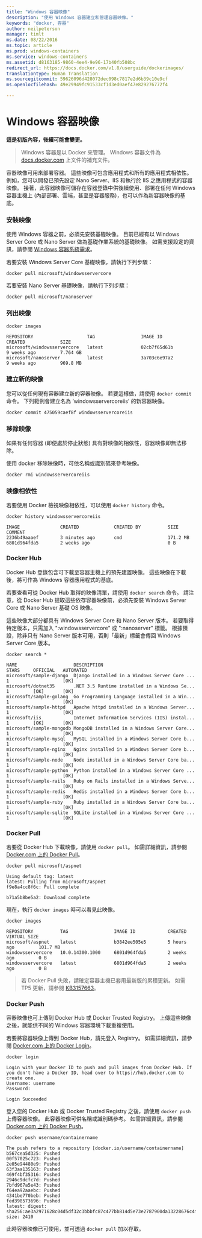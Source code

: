 ```yaml
---
title: "Windows 容器映像"
description: "使用 Windows 容器建立和管理容器映像。"
keywords: "docker, 容器"
author: neilpeterson
manager: timlt
ms.date: 08/22/2016
ms.topic: article
ms.prod: windows-containers
ms.service: windows-containers
ms.assetid: d8163185-9860-4ee4-9e96-17b40fb508bc
redirect_url: https://docs.docker.com/v1.8/userguide/dockerimages/
translationtype: Human Translation
ms.sourcegitcommit: 59626096d428072dec098c7817e2d6b39c10e9cf
ms.openlocfilehash: 49e29949fc91533cf1d3ed0aef47e829276772f4

---
```


# Windows 容器映像

**這是初版內容，後續可能會變更。** 

>Windows 容器是以 Docker 來管理。 Windows 容器文件為 [docs.docker.com](https://docs.docker.com/) 上文件的補充文件。

容器映像可用來部署容器。 這些映像可包含應用程式和所有的應用程式相依性。 例如，您可以開發已預先設定 Nano Server、IIS 和執行於 IIS 之應用程式的容器映像。 接著，此容器映像可儲存在容器登錄中供後續使用、部署在任何 Windows 容器主機上 (內部部署、雲端，甚至是容器服務)，也可以作為新容器映像的基底。

### 安裝映像

使用 Windows 容器之前，必須先安裝基礎映像。 目前已經有以 Windows Server Core 或 Nano Server 做為基礎作業系統的基礎映像。 如需支援設定的資訊，請參閱 [Windows 容器系統需求](../deployment/system_requirements.md)。

若要安裝 Windows Server Core 基礎映像，請執行下列步驟：

```none
docker pull microsoft/windowsservercore
```

若要安裝 Nano Server 基礎映像，請執行下列步驟：

```none
docker pull microsoft/nanoserver
```

### 列出映像

```none
docker images

REPOSITORY                    TAG                 IMAGE ID            CREATED             SIZE
microsoft/windowsservercore   latest              02cb7f65d61b        9 weeks ago         7.764 GB
microsoft/nanoserver          latest              3a703c6e97a2        9 weeks ago         969.8 MB
```

### 建立新的映像

您可以從任何現有容器建立新的容器映像。 若要這樣做，請使用 `docker commit` 命令。 下列範例會建立名為 ‘windowsservercoreiis’ 的新容器映像。

```none
docker commit 475059caef8f windowsservercoreiis
```

### 移除映像

如果有任何容器 (即便處於停止狀態) 具有對映像的相依性，容器映像即無法移除。

使用 docker 移除映像時，可依名稱或識別碼來參考映像。

```none
docker rmi windowsservercoreiis
```

### 映像相依性

若要使用 Docker 檢視映像相依性，可以使用 `docker history` 命令。

```none
docker history windowsservercoreiis

IMAGE               CREATED             CREATED BY          SIZE                COMMENT
2236b49aaaef        3 minutes ago       cmd                 171.2 MB
6801d964fda5        2 weeks ago                             0 B
```

### Docker Hub

Docker Hub 登錄包含可下載至容器主機上的預先建置映像。 這些映像在下載後，將可作為 Windows 容器應用程式的基底。

若要查看可從 Docker Hub 取得的映像清單，請使用 `docker search` 命令。 請注意，從 Docker Hub 提取這些依存容器映像前，必須先安裝 Windows Server Core 或 Nano Server 基礎 OS 映像。

這些映像大部分都具有 Windows Server Core 和 Nano Server 版本。 若要取得特定版本，只需加入 ":windowsservercore" 或 ":nanoserver" 標籤。 根據預設，除非只有 Nano Server 版本可用，否則「最新」標籤會傳回 Windows Server Core 版本。


```none
docker search *

NAME                     DESCRIPTION                                     STARS     OFFICIAL   AUTOMATED
microsoft/sample-django  Django installed in a Windows Server Core ...   1                    [OK]
microsoft/dotnet35       .NET 3.5 Runtime installed in a Windows Se...   1         [OK]       [OK]
microsoft/sample-golang  Go Programming Language installed in a Win...   1                    [OK]
microsoft/sample-httpd   Apache httpd installed in a Windows Server...   1                    [OK]
microsoft/iis            Internet Information Services (IIS) instal...   1         [OK]       [OK]
microsoft/sample-mongodb MongoDB installed in a Windows Server Core...   1                    [OK]
microsoft/sample-mysql   MySQL installed in a Windows Server Core b...   1                    [OK]
microsoft/sample-nginx   Nginx installed in a Windows Server Core b...   1                    [OK]
microsoft/sample-node    Node installed in a Windows Server Core ba...   1                    [OK]
microsoft/sample-python  Python installed in a Windows Server Core ...   1                    [OK]
microsoft/sample-rails   Ruby on Rails installed in a Windows Serve...   1                    [OK]
microsoft/sample-redis   Redis installed in a Windows Server Core b...   1                    [OK]
microsoft/sample-ruby    Ruby installed in a Windows Server Core ba...   1                    [OK]
microsoft/sample-sqlite  SQLite installed in a Windows Server Core ...   1                    [OK]
```

### Docker Pull

若要從 Docker Hub 下載映像，請使用 `docker pull`。 如需詳細資訊，請參閱 [Docker.com 上的 Docker Pull](https://docs.docker.com/engine/reference/commandline/pull/)。

```none
docker pull microsoft/aspnet

Using default tag: latest
latest: Pulling from microsoft/aspnet
f9e8a4cc8f6c: Pull complete

b71a5b8be5a2: Download complete
```

現在，執行 `docker images` 時可以看見此映像。

```none
docker images

REPOSITORY          TAG                 IMAGE ID            CREATED             VIRTUAL SIZE
microsoft/aspnet    latest              b3842ee505e5        5 hours ago         101.7 MB
windowsservercore   10.0.14300.1000     6801d964fda5        2 weeks ago         0 B
windowsservercore   latest              6801d964fda5        2 weeks ago         0 B
```

> 若 Docker Pull 失敗，請確定容器主機已套用最新版的累積更新。 如需 TP5 更新，請參閱 [KB3157663]( https://support.microsoft.com/en-us/kb/3157663)。

### Docker Push

容器映像也可上傳到 Docker Hub 或 Docker Trusted Registry。 上傳這些映像之後，就能供不同的 Windows 容器環境下載重複使用。

若要將容器映像上傳到 Docker Hub，請先登入 Registry。 如需詳細資訊，請參閱 [Docker.com 上的 Docker Login]( https://docs.docker.com/engine/reference/commandline/login/)。

```none
docker login

Login with your Docker ID to push and pull images from Docker Hub. If you don't have a Docker ID, head over to https://hub.docker.com to create one.
Username: username
Password:

Login Succeeded
```

登入您的 Docker Hub 或 Docker Trusted Registry 之後，請使用 `docker push` 上傳容器映像。 此容器映像可供名稱或識別碼參考。 如需詳細資訊，請參閱 [Docker.com 上的 Docker Push]( https://docs.docker.com/engine/reference/commandline/push/)。

```none
docker push username/containername

The push refers to a repository [docker.io/username/containername]
b567cea5d325: Pushed
00f57025c723: Pushed
2e05e94480e9: Pushed
63f3aa135163: Pushed
469f4bf35316: Pushed
2946c9dcfc7d: Pushed
7bfd967a5e43: Pushed
f64ea92aaebc: Pushed
4341be770beb: Pushed
fed398573696: Pushed
latest: digest: sha256:ae3a2971628c04d5df32c3bbbfc87c477bb814d5e73e2787900da13228676c4f size: 2410
```

此時容器映像已可使用，並可透過 `docker pull` 加以存取。






<!--HONumber=Sep16_HO2-->


